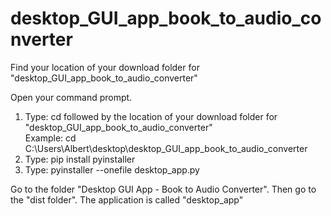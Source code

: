 # desktop_GUI_app_book_to_audio_converter
Find your location of your download folder for "desktop_GUI_app_book_to_audio_converter"

Open your command prompt.
1) Type: cd followed by the location of your download folder for "desktop_GUI_app_book_to_audio_converter"   
   Example: cd C:\Users\Albert\desktop\desktop_GUI_app_book_to_audio_converter
2) Type: pip install pyinstaller
3) Type: pyinstaller --onefile desktop_app.py

Go to the folder "Desktop GUI App -  Book to Audio Converter". Then go to the "dist folder".  The application is called "desktop_app"

